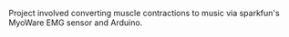 Project involved converting muscle contractions to music via sparkfun's MyoWare EMG sensor and Arduino. 

